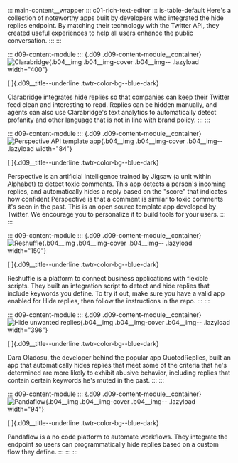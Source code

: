 ::: main-content__wrapper
::: c01-rich-text-editor
::: is-table-default
Here\'s a collection of noteworthy apps built by developers who
integrated the hide replies endpoint. By matching their technology with
the Twitter API, they created useful experiences to help all users
enhance the public conversation.
:::
:::

::: d09-content-module
::: {.d09 .d09-content-module__container}
![Clarabridge](https://cdn.cms-twdigitalassets.com/content/dam/developer-twitter/hide-replies/clarabridge.jpg.twimg.1920.jpg){.b04__img
.b04__img-cover .b04__img-- .lazyload width="400"}

[ ]{.d09__title--underline .twtr-color-bg--blue-dark}

Clarabridge integrates hide replies so that companies can keep their
Twitter feed clean and interesting to read. Replies can be hidden
manually, and agents can also use Clarabridge's text analytics to
automatically detect profanity and other language that is not in line
with brand policy.
:::
:::

::: d09-content-module
::: {.d09 .d09-content-module__container}
![Perspective API template
app](https://cdn.cms-twdigitalassets.com/content/dam/developer-twitter/hide-replies/perspective-logo.png.twimg.1920.png){.b04__img
.b04__img-cover .b04__img-- .lazyload width="84"}

[ ]{.d09__title--underline .twtr-color-bg--blue-dark}

Perspective is an artificial intelligence trained by Jigsaw (a unit
within Alphabet) to detect toxic comments. This app detects a person\'s
incoming replies, and automatically hides a reply based on the "score"
that indicates how confident Perspective is that a comment is similar to
toxic comments it's seen in the past. This is an open source template
app developed by Twitter. We encourage you to personalize it to build
tools for your users.
:::
:::

::: d09-content-module
::: {.d09 .d09-content-module__container}
![Reshuffle](https://cdn.cms-twdigitalassets.com/content/dam/developer-twitter/hide-replies/DOQ8NyBz_400x400.png.twimg.1920.png){.b04__img
.b04__img-cover .b04__img-- .lazyload width="150"}

[ ]{.d09__title--underline .twtr-color-bg--blue-dark}

Reshuffle is a platform to connect business applications with flexible
scripts. They built an integration script to detect and hide replies
that include keywords you define. To try it out, make sure you have a
valid app enabled for Hide replies, then follow the instructions in the
repo.
:::
:::

::: d09-content-module
::: {.d09 .d09-content-module__container}
![Hide unwanted
replies](https://cdn.cms-twdigitalassets.com/content/dam/developer-twitter/hide-replies/qnJR4ec3_400x400.png.twimg.1920.png){.b04__img
.b04__img-cover .b04__img-- .lazyload width="396"}

[ ]{.d09__title--underline .twtr-color-bg--blue-dark}

Dara Oladosu, the developer behind the popular app QuotedReplies, built
an app that automatically hides replies that meet some of the criteria
that he's determined are more likely to exhibit abusive behavior,
including replies that contain certain keywords he's muted in the past.
:::
:::

::: d09-content-module
::: {.d09 .d09-content-module__container}
![Pandaflow](https://cdn.cms-twdigitalassets.com/content/dam/developer-twitter/hide-replies/SRKhBuRz_400x400.jpg.twimg.1920.jpg){.b04__img
.b04__img-cover .b04__img-- .lazyload width="94"}

[ ]{.d09__title--underline .twtr-color-bg--blue-dark}

Pandaflow is a no code platform to automate workflows. They integrate
the endpoint so users can programmatically hide replies based on a
custom flow they define.
:::
:::
:::
